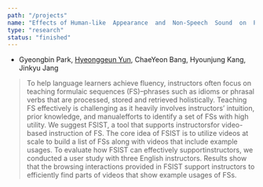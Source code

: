 ```yaml
---
path: "/projects"
name: "Effects of Human-like  Appearance  and  Non-Speech  Sound  on  Psychological  Resistance  on  SmartSpeaker"
type: "research"
status: "finished"
---
```


- Gyeongbin Park, <u>Hyeonggeun Yun</u>, ChaeYeon Bang, Hyounjung Kang, Jinkyu Jang
> To help language learners achieve fluency, instructors often focus on teaching formulaic sequences (FS)–phrases such as idioms or phrasal verbs that are processed, stored and retrieved holistically.  Teaching FS effectively is challenging as it heavily involves instructors’ intuition, prior knowledge, and manualefforts to identify a set of FSs with high utility.  We suggest FSIST, a tool that supports instructorsfor video-based instruction of FS. The core idea of FSIST is to utilize videos at scale to build a list of FSs along with videos that include example usages.  To evaluate how FSIST can effectively supportinstructors, we conducted a user study with three English instructors. Results show that the browsing interactions provided in FSIST support instructors to efficiently find parts of videos that show example usages of FSs.